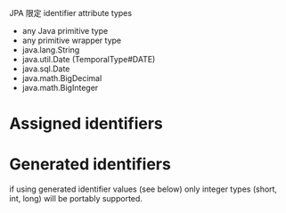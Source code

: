 JPA 限定 identifier attribute types
- any Java primitive type
- any primitive wrapper type
- java.lang.String
- java.util.Date (TemporalType#DATE)
- java.sql.Date
- java.math.BigDecimal
- java.math.BigInteger


# Assigned identifiers
# Generated identifiers
if using generated identifier values (see below) only integer types (short, int, long) will be portably supported.



